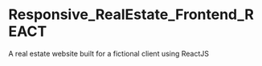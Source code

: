 # Responsive_RealEstate_Frontend_REACT
A real estate website built for a fictional client using ReactJS
